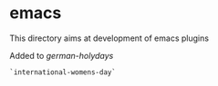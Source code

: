 # emacs
This directory aims at development of emacs plugins

Added to *german-holydays*

    `international-womens-day`
    
